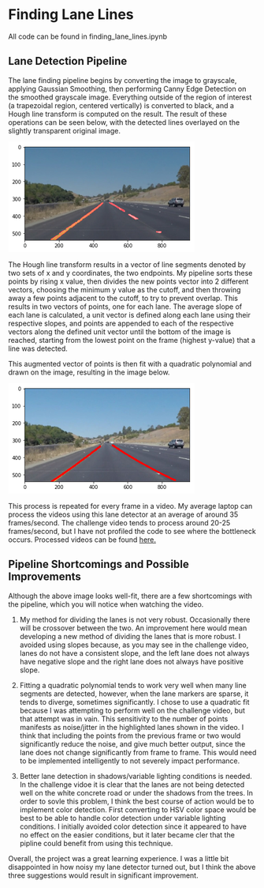 # Finding Lane Lines
All code can be found in finding_lane_lines.ipynb

[//]: # (Image References)
[detected]: ./detected_lanes.png "Detected Lanes"
[extrapolated]: ./extrapolated_lanes.png "Extrapolated Lanes"

## Lane Detection Pipeline
The lane finding pipeline begins by converting the image to grayscale, applying Gaussian Smoothing, then performing Canny Edge Detection on the smoothed grayscale image. Everything outside of the region of interest (a trapezoidal region, centered vertically) is converted to black, and a Hough line transform is computed on the result. The result of these operations can be seen below, with the detected lines overlayed on the slightly transparent original image.

![alt text][detected]

The Hough line transform results in a vector of line segments denoted by two sets of x and y coordinates, the two endpoints. My pipeline sorts these points by rising x value, then divides the new points vector into 2 different vectors, choosing the minimum y value as the cutoff, and then throwing away a few points adjacent to the cutoff, to try to prevent overlap. This results in two vectors of points, one for each lane. The average slope of each lane is calculated, a unit vector is defined along each lane using their respective slopes, and points are appended to each of the respective vectors along the defined unit vector until the bottom of the image is reached, starting from the lowest point on the frame (highest y-value) that a line was detected.

This augmented vector of points is then fit with a quadratic polynomial and drawn on the image, resulting in the image below.

![alt text][extrapolated]

This process is repeated for every frame in a video. My average laptop can process the videos using this lane detector at an average of around 35 frames/second. The challenge video tends to process around 20-25 frames/second, but I have not profiled the code to see where the bottleneck occurs. Processed videos can be found [here.](./test_video_output)

## Pipeline Shortcomings and Possible Improvements
Although the above image looks well-fit, there are a few shortcomings with the pipeline, which you will notice when watching the video.
1) My method for dividing the lanes is not very robust. Occasionally there will be crossover between the two. An improvement here would mean developing a new method of dividing the lanes that is more robust. I avoided using slopes because, as you may see in the challenge video, lanes do not have a consistent slope, and the left lane does not always have negative slope and the right lane does not always have positive slope.

2) Fitting a quadratic polynomial tends to work very well when many line segments are detected, however, when the lane markers are sparse, it tends to diverge, sometimes significantly. I chose to use a quadratic fit because I was attempting to perform well on the challenge video, but that attempt was in vain. This sensitivity to the number of points manifests as noise/jitter in the highlighted lanes shown in the video. I think that including the points from the previous frame or two would significantly reduce the noise, and give much better output, since the lane does not change significantly from frame to frame. This would need to be implemented intelligently to not severely impact performance.

3) Better lane detection in shadows/variable lighting conditions is needed. In the challenge vidoe it is clear that the lanes are not being detected well on the white concrete road or under the shadows from the trees. In order to sovle this problem, I think the best course of action would be to implement color detection. First converting to HSV color space would be best to be able to handle color detection under variable lighting conditions. I initially avoided color detection since it appeared to have no effect on the easier conditions, but it later became cler that the pipline could benefit from using this technique.


Overall, the project was a great learning experience. I was a little bit disappointed in how noisy my lane detector turned out, but I think the above three suggestions would result in significant improvement.
